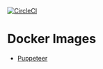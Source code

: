 [![CircleCI](https://circleci.com/gh/davidchristie/docker-images.svg?style=svg)](https://circleci.com/gh/davidchristie/docker-images)

# Docker Images

* [Puppeteer](images/puppeteer)
